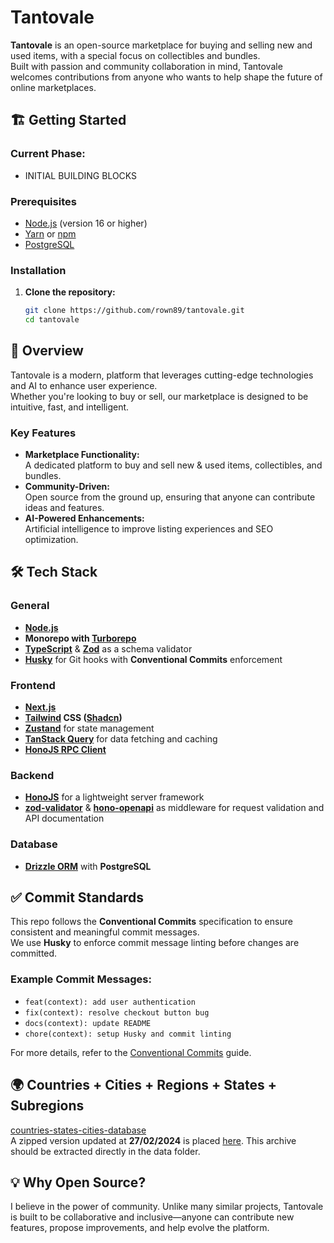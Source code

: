 # Tantovale

**Tantovale** is an open-source marketplace for buying and selling new and used items, with a special focus on collectibles and bundles.  
Built with passion and community collaboration in mind, Tantovale welcomes contributions from anyone who wants to help shape the future of online marketplaces.

## 🏗️ Getting Started

### Current Phase:

- INITIAL BUILDING BLOCKS

### Prerequisites

- [Node.js](https://nodejs.org/) (version 16 or higher)
- [Yarn](https://yarnpkg.com/) or [npm](https://www.npmjs.com/)
- [PostgreSQL](https://www.postgresql.org/)

### Installation

1. **Clone the repository:**

   ```bash
   git clone https://github.com/rown89/tantovale.git
   cd tantovale
   ```

## 🚀 Overview

Tantovale is a modern, platform that leverages cutting-edge technologies and AI to enhance user experience.  
Whether you're looking to buy or sell, our marketplace is designed to be intuitive, fast, and intelligent.

### Key Features

- **Marketplace Functionality:**  
  A dedicated platform to buy and sell new & used items, collectibles, and bundles.
- **Community-Driven:**  
  Open source from the ground up, ensuring that anyone can contribute ideas and features.
- **AI-Powered Enhancements:**  
  Artificial intelligence to improve listing experiences and SEO optimization.

## 🛠️ Tech Stack

### General

- **[Node.js](https://nodejs.org/en)**
- **Monorepo with [Turborepo](https://turbo.build/)**
- **[TypeScript](https://www.typescriptlang.org/)** & **[Zod](https://zod.dev/)** as a schema validator
- **[Husky](https://typicode.github.io/husky/)** for Git hooks with **Conventional Commits** enforcement

### Frontend

- **[Next.js](https://nextjs.org/)**
- **[Tailwind](https://tailwindcss.com/) CSS ([Shadcn](https://ui.shadcn.com/))**
- **[Zustand](https://github.com/pmndrs/zustand)** for state management
- **[TanStack Query](https://tanstack.com/query/latest)** for data fetching and caching
- **[HonoJS RPC Client](https://hono.dev/docs/guides/rpc)**

### Backend

- **[HonoJS](https://hono.dev/)** for a lightweight server framework
- **[zod-validator](https://www.npmjs.com/package/@hono/zod-validator)** & **[hono-openapi](https://hono.dev/examples/hono-openapi)** as middleware for request validation and API documentation

### Database

- **[Drizzle ORM](https://orm.drizzle.team/)** with **PostgreSQL**

## ✅ Commit Standards

This repo follows the **Conventional Commits** specification to ensure consistent and meaningful commit messages.  
We use **Husky** to enforce commit message linting before changes are committed.

### Example Commit Messages:

- `feat(context): add user authentication`
- `fix(context): resolve checkout button bug`
- `docs(context): update README`
- `chore(context): setup Husky and commit linting`

For more details, refer to the [Conventional Commits](https://www.conventionalcommits.org/en/v1.0.0/) guide.

## 🌍 Countries + Cities + Regions + States + Subregions

[countries-states-cities-database](https://github.com/dr5hn/countries-states-cities-database)  
A zipped version updated at **27/02/2024** is placed [here](https://github.com/rown89/tantovale/tree/main/apps/server/database/scripts/seeders/countries/data).
This archive should be extracted directly in the data folder.

## 💡 Why Open Source?

I believe in the power of community. Unlike many similar projects, Tantovale is built to be collaborative and inclusive—anyone can contribute new features, propose improvements, and help evolve the platform.
